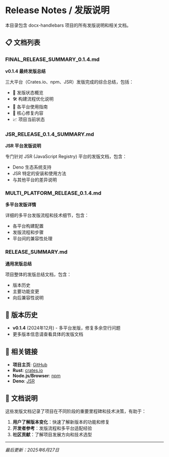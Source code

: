 # Release Notes / 发版说明

本目录包含 docx-handlebars 项目的所有发版说明和相关文档。

## 📋 文档列表

### FINAL_RELEASE_SUMMARY_0.1.4.md
**v0.1.4 最终发版总结**

三大平台（Crates.io、npm、JSR）发版完成的综合总结，包括：
- 🎉 发版状态概览
- 🛠️ 构建流程优化说明
- 🚀 各平台使用指南
- 🐛 核心修复内容
- 📈 项目当前状态

### JSR_RELEASE_0.1.4_SUMMARY.md
**JSR 平台发版说明**

专门针对 JSR (JavaScript Registry) 平台的发版文档，包含：
- Deno 生态系统支持
- JSR 特定的安装和使用方法
- 与其他平台的差异说明

### MULTI_PLATFORM_RELEASE_0.1.4.md
**多平台发版详情**

详细的多平台发版流程和技术细节，包含：
- 各平台构建配置
- 发版流程和步骤
- 平台间的兼容性处理

### RELEASE_SUMMARY.md
**通用发版总结**

项目整体的发版总结文档，包含：
- 版本历史
- 主要功能变更
- 向后兼容性说明

## 📅 版本历史

- **v0.1.4** (2024年12月) - 多平台发版，修复多余空行问题
- 更多版本信息请查看具体的发版文档

## 🔗 相关链接

- **项目主页**: [GitHub](https://github.com/sail-sail/docx-handlebars)
- **Rust**: [crates.io](https://crates.io/crates/docx-handlebars)
- **Node.js/Browser**: [npm](https://www.npmjs.com/package/docx-handlebars)
- **Deno**: [JSR](https://jsr.io/@sail/docx-handlebars)

## 📝 文档说明

这些发版文档记录了项目在不同阶段的重要里程碑和技术决策，有助于：

1. **用户了解版本变化**：快速了解新版本的功能和修复
2. **开发者参考**：发版流程和多平台适配经验
3. **社区贡献**：了解项目发展方向和技术选型

---

*最后更新：2025年6月27日*
